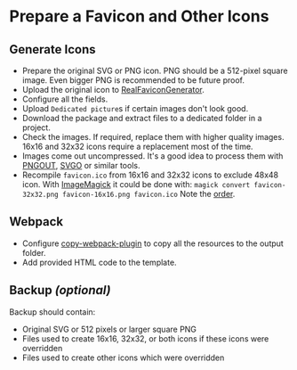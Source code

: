 # Prepare a Favicon and Other Icons
## Generate Icons

- Prepare the original SVG or PNG icon. PNG should be a 512-pixel square image. Even bigger PNG is recommended to be future proof.
- Upload the original icon to [RealFaviconGenerator](https://realfavicongenerator.net/).
- Configure all the fields.
- Upload `Dedicated picture`s if certain images don't look good.
- Download the package and extract files to a dedicated folder in a project.
- Check the images. If required, replace them with higher quality images. 16x16 and 32x32 icons require a replacement most of the time.
- Images come out uncompressed. It's a good idea to process them with [PNGOUT](http://advsys.net/ken/utils.htm), [SVGO](https://github.com/svg/svgo) or similar tools.
- Recompile `favicon.ico` from 16x16 and 32x32 icons to exclude 48x48 icon. With [ImageMagick](http://www.imagemagick.org/) it could be done with:
        `magick convert favicon-32x32.png favicon-16x16.png favicon.ico`
Note the [order](https://github.com/RealFaviconGenerator/realfavicongenerator/issues/135).

## Webpack

- Configure [copy-webpack-plugin](https://github.com/kevlened/copy-webpack-plugin) to copy all the resources to the output folder.
- Add provided HTML code to the template.

## Backup *(optional)*

Backup should contain:

- Original SVG or 512 pixels or larger square PNG
- Files used to create 16x16, 32x32, or both icons if these icons were overridden
- Files used to create other icons which were overridden
